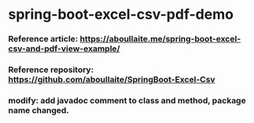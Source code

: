 # spring-boot-excel-csv-pdf-demo

### Reference article: https://aboullaite.me/spring-boot-excel-csv-and-pdf-view-example/

### Reference repository: https://github.com/aboullaite/SpringBoot-Excel-Csv

### modify: add javadoc comment to class and method, package name changed.